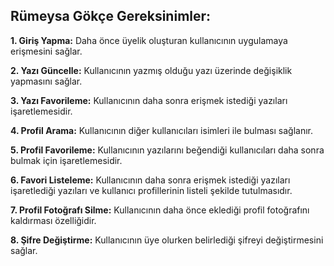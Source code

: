 ## Rümeysa Gökçe Gereksinimler:

**1. Giriş Yapma:** Daha önce üyelik oluşturan kullanıcının uygulamaya erişmesini sağlar.

**2. Yazı Güncelle:** Kullanıcının yazmış olduğu yazı üzerinde değişiklik yapmasını sağlar.

**3. Yazı Favorileme:** Kullanıcının daha sonra erişmek istediği yazıları işaretlemesidir.

**4. Profil Arama:** Kullanıcının diğer kullanıcıları isimleri ile bulması sağlanır.

**5.  Profil Favorileme:** Kullanıcının yazılarını beğendiği kullanıcıları daha sonra bulmak için işaretlemesidir.

**6.  Favori Listeleme:** Kullanıcının daha sonra erişmek istediği yazıları işaretlediği yazıları ve kullanıcı profillerinin listeli şekilde tutulmasıdır.

**7.  Profil Fotoğrafı Silme:** Kullanıcının daha önce eklediği profil fotoğrafını kaldırması özelliğidir.

**8.  Şifre Değiştirme:** Kullanıcının üye olurken belirlediği şifreyi değiştirmesini sağlar.